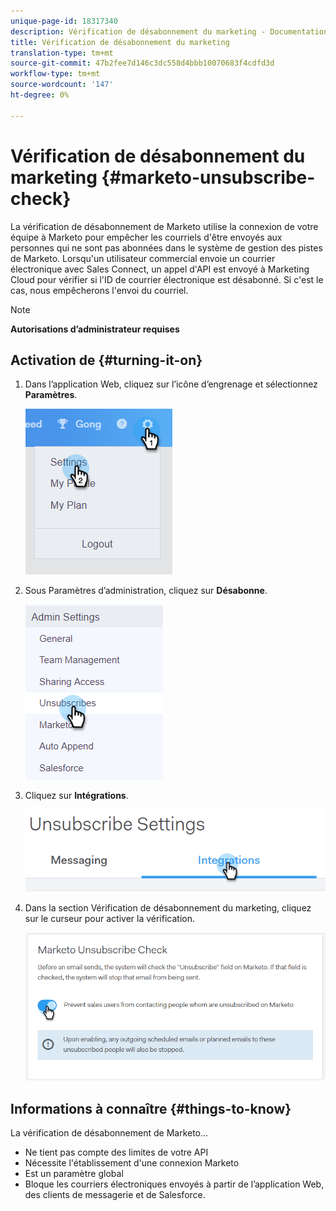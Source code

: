 ```yaml
---
unique-page-id: 18317340
description: Vérification de désabonnement du marketing - Documentation du marketing - Documentation du produit
title: Vérification de désabonnement du marketing
translation-type: tm+mt
source-git-commit: 47b2fee7d146c3dc558d4bbb10070683f4cdfd3d
workflow-type: tm+mt
source-wordcount: '147'
ht-degree: 0%

---
```



# Vérification de désabonnement du marketing {#marketo-unsubscribe-check}

La vérification de désabonnement de Marketo utilise la connexion de votre équipe à Marketo pour empêcher les courriels d&#39;être envoyés aux personnes qui ne sont pas abonnées dans le système de gestion des pistes de Marketo. Lorsqu&#39;un utilisateur commercial envoie un courrier électronique avec Sales Connect, un appel d&#39;API est envoyé à Marketing Cloud pour vérifier si l&#39;ID de courrier électronique est désabonné. Si c&#39;est le cas, nous empêcherons l&#39;envoi du courriel.

>[!NOTE]
>
>**Autorisations d’administrateur requises**

## Activation de {#turning-it-on}

1. Dans l’application Web, cliquez sur l’icône d’engrenage et sélectionnez **Paramètres**.

   ![](assets/one-2.png)

1. Sous Paramètres d’administration, cliquez sur **Désabonne**.

   ![](assets/two-3.png)

1. Cliquez sur **Intégrations**.

   ![](assets/three-3.png)

1. Dans la section Vérification de désabonnement du marketing, cliquez sur le curseur pour activer la vérification.

   ![](assets/four-2.png)

## Informations à connaître {#things-to-know}

La vérification de désabonnement de Marketo...

* Ne tient pas compte des limites de votre API
* Nécessite l&#39;établissement d&#39;une connexion Marketo
* Est un paramètre global
* Bloque les courriers électroniques envoyés à partir de l’application Web, des clients de messagerie et de Salesforce.

